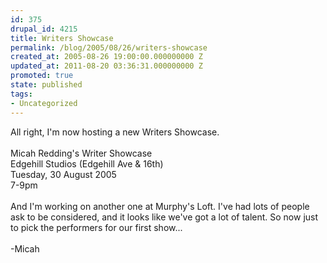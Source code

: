```yaml
---
id: 375
drupal_id: 4215
title: Writers Showcase
permalink: /blog/2005/08/26/writers-showcase
created_at: 2005-08-26 19:00:00.000000000 Z
updated_at: 2011-08-20 03:36:31.000000000 Z
promoted: true
state: published
tags:
- Uncategorized
---
```

All right, I'm now hosting a new Writers Showcase.<br /><br />Micah Redding's Writer Showcase<br />Edgehill Studios (Edgehill Ave &amp; 16th)<br />Tuesday, 30 August 2005<br />7-9pm<br /><br />And I'm working on another one at Murphy's Loft. I've had lots of people ask to be considered, and it looks like we've got a lot of talent. So now just to pick the performers for our first show...<br /><br />-Micah
